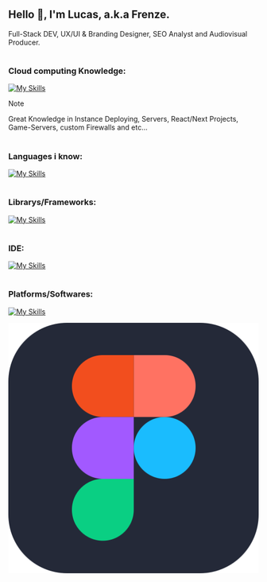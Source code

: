 ## Hello 👋, I'm Lucas, a.k.a Frenze.
Full-Stack DEV,  UX/UI & Branding Designer, SEO Analyst and Audiovisual Producer.
#
### Cloud computing Knowledge:
[![My Skills](https://skillicons.dev/icons?i=aws,gcp,azure)](https://skillicons.dev)
> [!NOTE]
> Great Knowledge in Instance Deploying, Servers, React/Next Projects, Game-Servers, custom Firewalls and etc...
#
### Languages i know:
[![My Skills](https://skillicons.dev/icons?i=js,py,lua,cs,html,css,svg)](https://skillicons.dev)
#
### Librarys/Frameworks:
[![My Skills](https://skillicons.dev/icons?i=express,jquery,react,nextjs,electron,sqlite,mysql)](https://skillicons.dev)
#
### IDE:
[![My Skills](https://skillicons.dev/icons?i=vscode,codepen)](https://skillicons.dev)
#
### Platforms/Softwares:
[![My Skills](https://skillicons.dev/icons?i=mongodb,firebase,cloudflare,docker,heroku,nginx,wordpress)](https://skillicons.dev)

![Screenshot of a comment on a GitHub issue showing an image, added in the Markdown, of an Octocat smiling and raising a tentacle.](./figma.svg)
